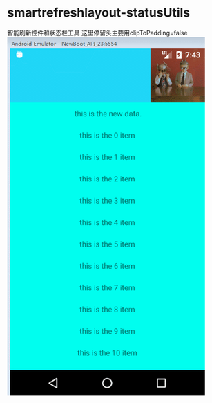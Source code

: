 # smartrefreshlayout-statusUtils
智能刷新控件和状态栏工具
这里停留头主要用clipToPadding=false
![](https://github.com/838514984/smartrefreshlayout-statusUtils/blob/master/pic/GIF.gif)

